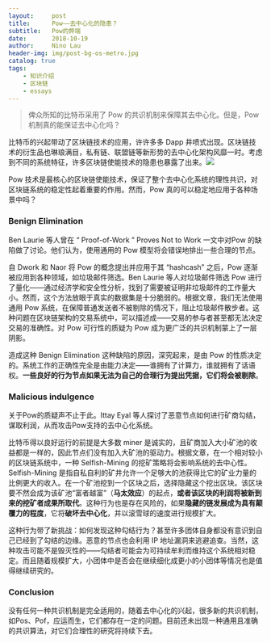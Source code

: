 ```yaml
---
layout:     post
title:      Pow——去中心化的隐患？
subtitle:   Pow的弊端
date:       2018-10-19
author:     Nino Lau
header-img: img/post-bg-os-metro.jpg
catalog: true
tags:
    - 知识介绍
    - 区块链
    - essays
---
```


> 俾众所知的比特币采用了 Pow 的共识机制来保障其去中心化。但是，Pow 机制真的能保证去中心化吗？

比特币的兴起带动了区块链技术的应用，许许多多 Dapp 井喷式出现。区块链技术的衍生品也琳琅满目，私有链、联盟链等新形势的去中心化架构风靡一时。考虑到不同的系统特征，许多区块链使能技术的隐患也暴露了出来。![](https://ws4.sinaimg.cn/large/006tNbRwgy1fwdnl277s2j30wg09ota9.jpg)

Pow 技术是最核心的区块链使能技术，保证了整个去中心化系统的理性共识，对区块链系统的稳定性起着重要的作用。然而，Pow 真的可以稳定地应用于各种场景中吗？

### Benign Elimination

Ben Laurie 等人曾在 “ Proof-of-Work ” Proves Not to Work 一文中对Pow 的缺陷做了讨论。他们认为，使用通用的 Pow 模型将会错误地排出一些合理的节点。

自 Dwork 和 Naor 将 Pow 的概念提出并应用于其  “hashcash”  之后，Pow 逐渐被应用到各种领域，如垃圾邮件筛选。Ben Laurie 等人对垃圾邮件筛选 Pow 进行了量化——通过经济学和安全性分析，找到了需要被证明非垃圾邮件的工作量大小。然而，这个方法放眼于真实的数据集是十分脆弱的。根据文章，我们无法使用通用 Pow 系统，在保障普通发送者不被剔除的情况下，阻止垃圾邮件散步者。这种问题在区块链架构的交易系统中，可以描述成——交易的参与者甚至都无法决定交易的准确性。对 Pow 可行性的质疑为 Pow 成为更广泛的共识机制蒙上了一层阴影。

造成这种 Benign Elimination 这种缺陷的原因，深究起来，是由 Pow 的性质决定的。系统工作的正确性完全是由能力决定——谁拥有了计算力，谁就拥有了话语权。**一些良好的行为节点如果无法为自己的合理行为提出凭据，它们将会被剔除**。

### Malicious indulgence

关于Pow的质疑声不止于此。Ittay Eyal 等人探讨了恶意节点如何进行矿商勾结，谋取利润，从而攻击Pow支持的去中心化系统。

比特币得以良好运行的前提是大多数 miner 是诚实的，且矿商加入大小矿池的收益都是一样的，因此节点们没有加入大矿池的驱动力。根据文章，在一个相对较小的区块链系统中，一种 Selfish-Mining 的挖矿策略将会影响系统的去中心性。Selfish-Mining 是指自私自利的矿井允许一个足够大的池获得比它的矿业力量的比例更大的收入。在一个矿池挖到一个区块之后，选择隐藏这个挖出区块。该区块要不然会成为该矿池“富者越富”（**马太效应**）的起点，**或者该区块的利润将被新到来的挖矿者成果所取代**。这种行为也是存在风险的，如果**隐藏的链发展成为具有颠覆力的程度**，它将**破坏去中心化**，并以滚雪球的速度进行规模扩大。

这种行为带了新挑战：如何发现这种勾结行为？甚至许多团体自身都没有意识到自己已经到了勾结的边缘。恶意的节点也会利用 IP 地址漏洞来逃避追查。当然，这种攻击可能不是毁灭性的——勾结者可能会为可持续牟利而维持这个系统相对稳定。而且随着规模扩大，小团体中是否会在继续细化成更小的小团体等情况也是值得继续研究的。

### Conclusion

没有任何一种共识机制是完全适用的，随着去中心化的兴起，很多新的共识机制，如Pos、Pof，应运而生，它们都存在一定的问题。目前还未出现一种通用且准确的共识算法，对它们合理性的研究将持续下去。